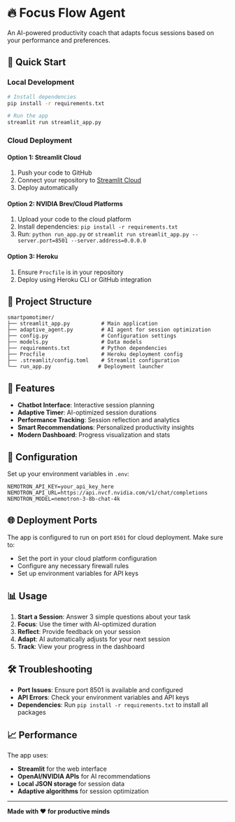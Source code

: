 # 🔥 Focus Flow Agent

An AI-powered productivity coach that adapts focus sessions based on your performance and preferences.

## 🚀 Quick Start

### Local Development
```bash
# Install dependencies
pip install -r requirements.txt

# Run the app
streamlit run streamlit_app.py
```

### Cloud Deployment

#### Option 1: Streamlit Cloud
1. Push your code to GitHub
2. Connect your repository to [Streamlit Cloud](https://streamlit.io/cloud)
3. Deploy automatically

#### Option 2: NVIDIA Brev/Cloud Platforms
1. Upload your code to the cloud platform
2. Install dependencies: `pip install -r requirements.txt`
3. Run: `python run_app.py` or `streamlit run streamlit_app.py --server.port=8501 --server.address=0.0.0.0`

#### Option 3: Heroku
1. Ensure `Procfile` is in your repository
2. Deploy using Heroku CLI or GitHub integration

## 📁 Project Structure

```
smartpomotimer/
├── streamlit_app.py          # Main application
├── adaptive_agent.py         # AI agent for session optimization
├── config.py                 # Configuration settings
├── models.py                 # Data models
├── requirements.txt          # Python dependencies
├── Procfile                  # Heroku deployment config
├── .streamlit/config.toml    # Streamlit configuration
└── run_app.py               # Deployment launcher
```

## 🎯 Features

- **Chatbot Interface**: Interactive session planning
- **Adaptive Timer**: AI-optimized session durations
- **Performance Tracking**: Session reflection and analytics
- **Smart Recommendations**: Personalized productivity insights
- **Modern Dashboard**: Progress visualization and stats

## 🔧 Configuration

Set up your environment variables in `.env`:
```
NEMOTRON_API_KEY=your_api_key_here
NEMOTRON_API_URL=https://api.nvcf.nvidia.com/v1/chat/completions
NEMOTRON_MODEL=nemotron-3-8b-chat-4k
```

## 🌐 Deployment Ports

The app is configured to run on port `8501` for cloud deployment. Make sure to:
- Set the port in your cloud platform configuration
- Configure any necessary firewall rules
- Set up environment variables for API keys

## 📊 Usage

1. **Start a Session**: Answer 3 simple questions about your task
2. **Focus**: Use the timer with AI-optimized duration
3. **Reflect**: Provide feedback on your session
4. **Adapt**: AI automatically adjusts for your next session
5. **Track**: View your progress in the dashboard

## 🛠️ Troubleshooting

- **Port Issues**: Ensure port 8501 is available and configured
- **API Errors**: Check your environment variables and API keys
- **Dependencies**: Run `pip install -r requirements.txt` to install all packages

## 📈 Performance

The app uses:
- **Streamlit** for the web interface
- **OpenAI/NVIDIA APIs** for AI recommendations
- **Local JSON storage** for session data
- **Adaptive algorithms** for session optimization

---

**Made with ❤️ for productive minds** 